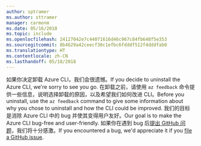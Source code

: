 ```yaml
---
author: sptramer
ms.author: sttramer
manager: carmonm
ms.date: 05/16/2018
ms.topic: include
ms.openlocfilehash: 24127042e7c44071616d46c967c84fb648f5e353
ms.sourcegitcommit: 8b4629a42ceecf30c1efbc6fdddf512f4dddfab0
ms.translationtype: HT
ms.contentlocale: zh-CN
ms.lasthandoff: 05/18/2018
---
```

<span data-ttu-id="877f8-101">如果你决定卸载 Azure CLI，我们会很遗憾。</span><span class="sxs-lookup"><span data-stu-id="877f8-101">If you decide to uninstall the Azure CLI, we're sorry to see you go.</span></span> <span data-ttu-id="877f8-102">在卸载之前，请使用 `az feedback` 命令提供一些信息，说明选择卸载的原因，以及希望我们如何改进 CLI。</span><span class="sxs-lookup"><span data-stu-id="877f8-102">Before you uninstall, use the `az feedback` command to give some information about why you chose to uninstall and how the CLI could be improved.</span></span> <span data-ttu-id="877f8-103">我们的目标是消除 Azure CLI 中的 bug 并使其变得用户友好。</span><span class="sxs-lookup"><span data-stu-id="877f8-103">Our goal is to make the Azure CLI bug-free and user-friendly.</span></span> <span data-ttu-id="877f8-104">如果你在遇到 bug 后[提出 GitHub 问题](https://github.com/Azure/azure-cli/issues)，我们将十分感激。</span><span class="sxs-lookup"><span data-stu-id="877f8-104">If you encountered a bug, we'd appreciate it if you [file a GitHub issue](https://github.com/Azure/azure-cli/issues).</span></span>
